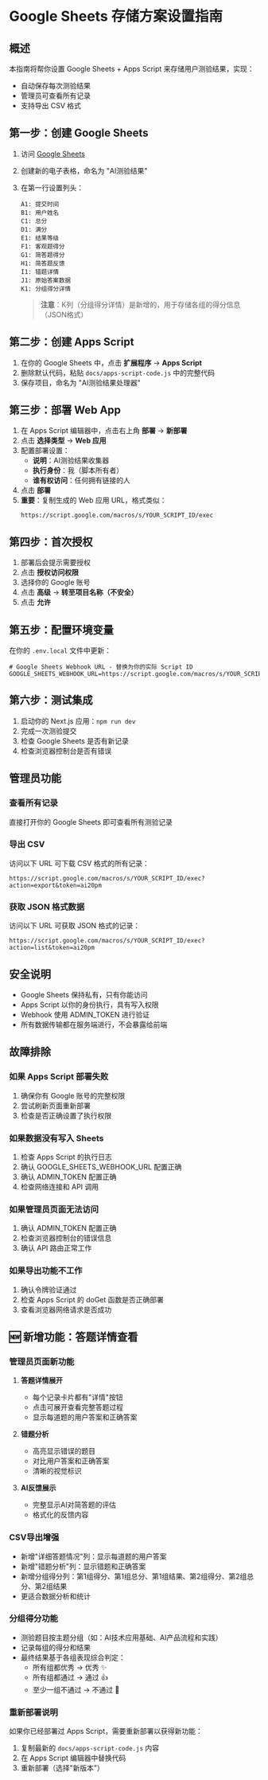 # Google Sheets 存储方案设置指南

## 概述

本指南将帮你设置 Google Sheets + Apps Script 来存储用户测验结果，实现：
- 自动保存每次测验结果
- 管理员可查看所有记录
- 支持导出 CSV 格式

## 第一步：创建 Google Sheets

1. 访问 [Google Sheets](https://sheets.google.com)
2. 创建新的电子表格，命名为 "AI测验结果"
3. 在第一行设置列头：
   ```
   A1: 提交时间
   B1: 用户姓名
   C1: 总分
   D1: 满分
   E1: 结果等级
   F1: 客观题得分
   G1: 简答题得分
   H1: 简答题反馈
   I1: 错题详情
   J1: 原始答案数据
   K1: 分组得分详情
   ```

   > **注意**：K列（分组得分详情）是新增的，用于存储各组的得分信息（JSON格式）

## 第二步：创建 Apps Script

1. 在你的 Google Sheets 中，点击 **扩展程序** → **Apps Script**
2. 删除默认代码，粘贴 `docs/apps-script-code.js` 中的完整代码
3. 保存项目，命名为 "AI测验结果处理器"

## 第三步：部署 Web App

1. 在 Apps Script 编辑器中，点击右上角 **部署** → **新部署**
2. 点击 **选择类型** → **Web 应用**
3. 配置部署设置：
   - **说明**：AI测验结果收集器
   - **执行身份**：我（脚本所有者）
   - **谁有权访问**：任何拥有链接的人
4. 点击 **部署**
5. **重要**：复制生成的 Web 应用 URL，格式类似：
   ```
   https://script.google.com/macros/s/YOUR_SCRIPT_ID/exec
   ```

## 第四步：首次授权

1. 部署后会提示需要授权
2. 点击 **授权访问权限**
3. 选择你的 Google 账号
4. 点击 **高级** → **转至项目名称（不安全）**
5. 点击 **允许**

## 第五步：配置环境变量

在你的 `.env.local` 文件中更新：
```env
# Google Sheets Webhook URL - 替换为你的实际 Script ID
GOOGLE_SHEETS_WEBHOOK_URL=https://script.google.com/macros/s/YOUR_SCRIPT_ID/exec
```

## 第六步：测试集成

1. 启动你的 Next.js 应用：`npm run dev`
2. 完成一次测验提交
3. 检查 Google Sheets 是否有新记录
4. 检查浏览器控制台是否有错误

## 管理员功能

### 查看所有记录
直接打开你的 Google Sheets 即可查看所有测验记录

### 导出 CSV
访问以下 URL 可下载 CSV 格式的所有记录：
```
https://script.google.com/macros/s/YOUR_SCRIPT_ID/exec?action=export&token=ai20pm
```

### 获取 JSON 格式数据
访问以下 URL 可获取 JSON 格式的记录：
```
https://script.google.com/macros/s/YOUR_SCRIPT_ID/exec?action=list&token=ai20pm
```

## 安全说明

- Google Sheets 保持私有，只有你能访问
- Apps Script 以你的身份执行，具有写入权限
- Webhook 使用 ADMIN_TOKEN 进行验证
- 所有数据传输都在服务端进行，不会暴露给前端

## 故障排除

### 如果 Apps Script 部署失败
1. 确保你有 Google 账号的完整权限
2. 尝试刷新页面重新部署
3. 检查是否正确设置了执行权限

### 如果数据没有写入 Sheets
1. 检查 Apps Script 的执行日志
2. 确认 GOOGLE_SHEETS_WEBHOOK_URL 配置正确
3. 确认 ADMIN_TOKEN 配置正确
4. 检查网络连接和 API 调用

### 如果管理员页面无法访问
1. 确认 ADMIN_TOKEN 配置正确
2. 检查浏览器控制台的错误信息
3. 确认 API 路由正常工作

### 如果导出功能不工作
1. 确认令牌验证通过
2. 检查 Apps Script 的 doGet 函数是否正确部署
3. 查看浏览器网络请求是否成功

## 🆕 新增功能：答题详情查看

### 管理员页面新功能
1. **答题详情展开**
   - 每个记录卡片都有"详情"按钮
   - 点击可展开查看完整答题过程
   - 显示每道题的用户答案和正确答案

2. **错题分析**
   - 高亮显示错误的题目
   - 对比用户答案和正确答案
   - 清晰的视觉标识

3. **AI反馈展示**
   - 完整显示AI对简答题的评估
   - 格式化的反馈内容

### CSV导出增强
- 新增"详细答题情况"列：显示每道题的用户答案
- 新增"错题分析"列：显示错题和正确答案
- 新增分组得分列：第1组得分、第1组总分、第1组结果、第2组得分、第2组总分、第2组结果
- 更适合数据分析和统计

### 分组得分功能
- 测验题目按主题分组（如：AI技术应用基础、AI产品流程和实践）
- 记录每组的得分和结果
- 最终结果基于各组表现综合判定：
  - 所有组都优秀 → 优秀 ✨
  - 所有组都通过 → 通过 👍
  - 至少一组不通过 → 不通过 🔴

### 重新部署说明
如果你已经部署过 Apps Script，需要重新部署以获得新功能：
1. 复制最新的 `docs/apps-script-code.js` 内容
2. 在 Apps Script 编辑器中替换代码
3. 重新部署（选择"新版本"）
